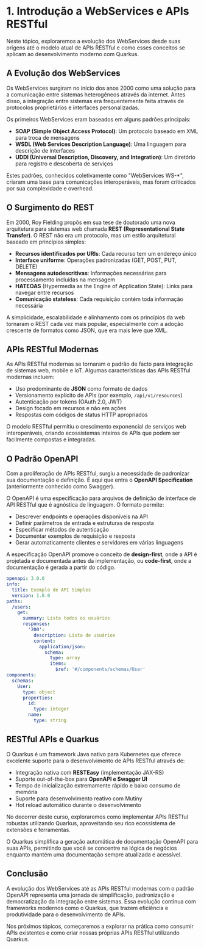 # 1. Introdução a WebServices e APIs RESTful

Neste tópico, exploraremos a evolução dos WebServices desde suas origens até o modelo atual de APIs RESTful
e como esses conceitos se aplicam ao desenvolvimento moderno com Quarkus.

## A Evolução dos WebServices

Os WebServices surgiram no início dos anos 2000 como uma solução para a comunicação entre sistemas heterogêneos
através da internet. Antes disso, a integração entre sistemas era frequentemente feita através de protocolos
proprietários e interfaces personalizadas.

Os primeiros WebServices eram baseados em alguns padrões principais:

- **SOAP (Simple Object Access Protocol)**: Um protocolo baseado em XML para troca de mensagens
- **WSDL (Web Services Description Language)**: Uma linguagem para descrição de interfaces
- **UDDI (Universal Description, Discovery, and Integration)**: Um diretório para registro e descoberta de serviços

Estes padrões, conhecidos coletivamente como "WebServices WS-*", criaram uma base para comunicações
interoperáveis, mas foram criticados por sua complexidade e overhead.

## O Surgimento do REST

Em 2000, Roy Fielding propôs em sua tese de doutorado uma nova arquitetura para sistemas web chamada 
**REST (Representational State Transfer)**. O REST não era um protocolo, mas um estilo
arquitetural baseado em princípios simples:

- **Recursos identificados por URIs**: Cada recurso tem um endereço único
- **Interface uniforme**: Operações padronizadas (GET, POST, PUT, DELETE)
- **Mensagens autodescritivas**: Informações necessárias para processamento incluídas na mensagem
- **HATEOAS** (Hypermedia as the Engine of Application State): Links para navegar entre recursos
- **Comunicação stateless**: Cada requisição contém toda informação necessária

A simplicidade, escalabilidade e alinhamento com os princípios da web tornaram o REST cada vez mais popular,
especialmente com a adoção crescente de formatos como JSON, que era mais leve que XML.

## APIs RESTful Modernas

As APIs RESTful modernas se tornaram o padrão de facto para integração de sistemas web, mobile e IoT.
Algumas características das APIs RESTful modernas incluem:

- Uso predominante de **JSON** como formato de dados
- Versionamento explícito de APIs (por exemplo, `/api/v1/resources`)
- Autenticação por tokens (OAuth 2.0, JWT)
- Design focado em recursos e não em ações
- Respostas com códigos de status HTTP apropriados

O modelo RESTful permitiu o crescimento exponencial de serviços web interoperáveis, criando ecossistemas inteiros
de APIs que podem ser facilmente compostas e integradas.

## O Padrão OpenAPI

Com a proliferação de APIs RESTful, surgiu a necessidade de padronizar sua documentação e definição. É aqui que
entra o **OpenAPI Specification** (anteriormente conhecido como Swagger).

O OpenAPI é uma especificação para arquivos de definição de interface de API RESTful que é agnóstica de linguagem.
O formato permite:

- Descrever endpoints e operações disponíveis na API
- Definir parâmetros de entrada e estruturas de resposta
- Especificar métodos de autenticação
- Documentar exemplos de requisição e resposta
- Gerar automaticamente clientes e servidores em várias linguagens

A especificação OpenAPI promove o conceito de **design-first**, onde a API é projetada e documentada antes
da implementação, ou **code-first**, onde a documentação é gerada a partir do código.

```yaml
openapi: 3.0.0
info:
  title: Exemplo de API Simples
  version: 1.0.0
paths:
  /users:
    get:
      summary: Lista todos os usuários
      responses:
        '200':
          description: Lista de usuários
          content:
            application/json:
              schema:
                type: array
                items:
                  $ref: '#/components/schemas/User'
components:
  schemas:
    User:
      type: object
      properties:
        id:
          type: integer
        name:
          type: string
```

## RESTful APIs e Quarkus

O Quarkus é um framework Java nativo para Kubernetes que oferece excelente suporte para o desenvolvimento
de APIs RESTful através de:

- Integração nativa com **RESTEasy** (implementação JAX-RS)
- Suporte out-of-the-box para **OpenAPI e Swagger UI**
- Tempo de inicialização extremamente rápido e baixo consumo de memória
- Suporte para desenvolvimento reativo com Mutiny
- Hot reload automático durante o desenvolvimento

No decorrer deste curso, exploraremos como implementar APIs RESTful robustas utilizando Quarkus,
aproveitando seu rico ecossistema de extensões e ferramentas.

O Quarkus simplifica a geração automática de documentação OpenAPI para suas APIs, permitindo que você se 
concentre na lógica de negócios enquanto mantém uma documentação sempre atualizada e acessível.

## Conclusão

A evolução dos WebServices até as APIs RESTful modernas com o padrão OpenAPI representa uma jornada de
simplificação, padronização e democratização da integração entre sistemas. Essa evolução continua com
frameworks modernos como o Quarkus, que trazem eficiência e produtividade para o desenvolvimento de APIs.

Nos próximos tópicos, começaremos a explorar na prática como consumir APIs existentes e como criar
nossas próprias APIs RESTful utilizando Quarkus.
